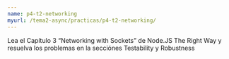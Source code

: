 ```yaml
---
name: p4-t2-networking
myurl: /tema2-async/practicas/p4-t2-networking/
---
```


Lea el Capítulo 3 “Networking with Sockets” de Node.JS The Right Way y resuelva los problemas en la secciónes Testability y Robustness